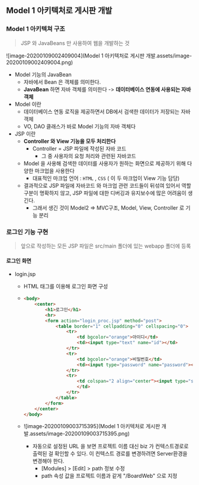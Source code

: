 ## Model 1 아키텍처로 게시판 개발

### Model 1 아키텍쳐 구조

> JSP 와 JavaBeans 만 사용하여 웹을 개발하는 것

![image-20200109002409004](Model 1 아키텍처로 게시판 개발.assets/image-20200109002409004.png)

- Model 기능의 JavaBean
  - 자바에서 Bean 은 객체를 의미한다.
  - **JavaBean** 하면 자바 객체를 의미한다 -> **데이터베이스 연동에 사용되는 자바객체**
- Model 이란
  - 데이터베이스 연동 로직을 제공하면서 DB에서 검색한 데이터가 저장되는 자바 객체
  - VO, DAO 클래스가 바로 Model 기능의 자바 객체다
- JSP 이란
  - **Controller 와 View 기능을 모두 처리한다**
    - Controller = JSP 파일에 작성된 자바 코드
      - 그 중 사용자의 요청 처리와 관련된 자바코드
  - Model 을 사용해 검색한 데이터를 사용자가 원하는 화면으로 제공하기 위해 다양한 마크업을 사용한다 
    - 대표적인 마크업 언어 : `HTML` , `CSS` ( 이 두 마크업이 View 기능 담당)
  - 결과적으로 JSP 파일에 자바코드 와 마크업 관련 코드들이 뒤섞여 있어서 역할구분이 명확하지 않고, JSP 파일에 대한 디버깅과 유지보수에 많은 어려움이 생긴다.
    - 그래서 생긴 것이 Model2 => MVC구조, Model, View, Controller 로 기능 분리



### 로그인 기능 구현

> 앞으로 작성하는 모든 JSP 파일은 src/main 폴더에 있는 webapp 폴더에 등록

#### 로그인 화면

- login.jsp

  - HTML 태그를 이용해 로그인 화면 구성

  - ```HTML
    <body>
    	<center>
    		<h1>로그인</h1>
    		<hr>
    		<form action="login_proc.jsp" method="post">
    			<table border="1" cellpadding="0" cellspacing="0">
    				<tr>
    					<td bgcolor="orange">아이디</td>
    					<td><input type="text" name="id"></td>
    				</tr>
    				<tr>
    					<td bgcolor="orange">비밀번호</td>
    					<td><input type="password" name="password"></td>
    				</tr>
    				<tr>
    					<td colspan="2 align="center"><input type="submit" value="로그인">
    					</td>
    				</tr>
    			</table>
    		</form>
    	</center>
    </body>
    ```

  - ![image-20200109003715395](Model 1 아키텍처로 게시판 개발.assets/image-20200109003715395.png)

    - 자동으로 설정된 URL 을 보면  프로젝트 이름 대신 biz  가 컨텍스트경로로 출력된 걸 확인할 수 있다. 이 컨텍스트 경로를 변경하려면 Server환경을 변경해야 한다.
      - [Modules] > [Edit] > path 정보 수정
      - path 속성 값을 프로젝트 이름과 같게 "/BoardWeb" 으로 지정

